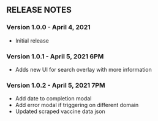## RELEASE NOTES

### Version 1.0.0 - April 4, 2021

- Initial release

### Version 1.0.1 - April 5, 2021 6PM
- Adds new UI for search overlay with more information


### Version 1.0.2 - April 5, 2021 7PM
- Add date to completion modal
- Add error modal if triggering on different domain
- Updated scraped vaccine data json
